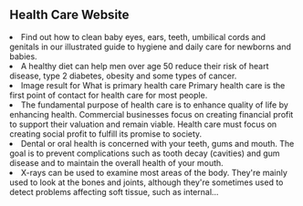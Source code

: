   <h2> Health Care Website </h2>
 <a href="">  </a>
<li>Find out how to clean baby eyes, ears, teeth, umbilical cords and genitals in our illustrated guide to hygiene and daily care for newborns and babies.
 </li>

<li>A healthy diet can help men over age 50 reduce their risk of heart disease, type 2 diabetes, obesity and some types of cancer. </li>

<li>Image result for What is primary health care Primary health care is the first point of contact for health care for most people.
 </li>

<li>The fundamental purpose of health care is to enhance quality of life by enhancing health. Commercial businesses focus on creating financial profit to support their valuation and remain viable. Health care must focus on creating social profit to fulfill its promise to society.
 </li>
<li>Dental or oral health is concerned with your teeth, gums and mouth. The goal is to prevent complications such as tooth decay (cavities) and gum disease and to maintain the overall health of your mouth.

 </li>
<li>X-rays can be used to examine most areas of the body. They're mainly used to look at the bones and joints, although they're sometimes used to detect problems affecting soft tissue, such as internal...

 </li>
